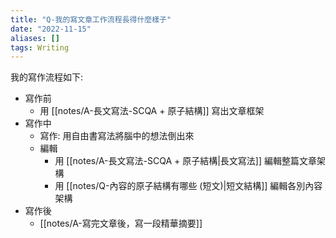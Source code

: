 ```yaml
---
title: "Q-我的寫文章工作流程長得什麼樣子"
date: "2022-11-15"
aliases: []
tags: Writing
---
```


我的寫作流程如下:
- 寫作前
	- 用 [[notes/A-長文寫法-SCQA + 原子結構]] 寫出文章框架
- 寫作中
	- 寫作: 用自由書寫法將腦中的想法倒出來
	- 編輯
		- 用 [[notes/A-長文寫法-SCQA + 原子結構|長文寫法]] 編輯整篇文章架構
		- 用 [[notes/Q-內容的原子結構有哪些 (短文)|短文結構]] 編輯各別內容架構
- 寫作後
	- [[notes/A-寫完文章後，寫一段精華摘要]]